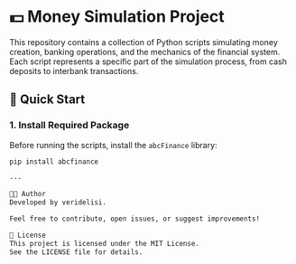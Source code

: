 # 💵 Money Simulation Project

This repository contains a collection of Python scripts simulating money creation, banking operations, and the mechanics of the financial system. Each script represents a specific part of the simulation process, from cash deposits to interbank transactions.

## 🚀 Quick Start

### 1. Install Required Package

Before running the scripts, install the `abcFinance` library:

```bash
pip install abcfinance

---

👨‍💻 Author
Developed by veridelisi.

Feel free to contribute, open issues, or suggest improvements!

📜 License
This project is licensed under the MIT License.
See the LICENSE file for details.
